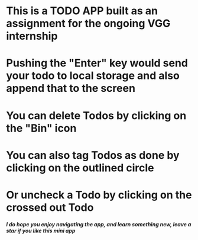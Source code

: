 # This is a TODO APP built as an assignment for the ongoing VGG internship
# Pushing the "Enter" key would send your todo to local storage and also append that to the screen
# You can delete Todos by clicking on the "Bin" icon 
# You can also tag Todos as done by clicking on the outlined circle
# Or uncheck a Todo by clicking on the crossed out Todo

##### I do hope you enjoy navigating the app, and learn something new, leave a star if you like this mini app #########